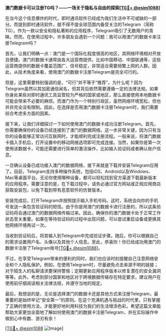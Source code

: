 **澳门数据卡可以注册TG吗？——一场关于隐私与自由的探索[[TG💪+ @esim1088](https://t.me/s/esim1088)]**

在当今这个信息爆炸的时代，即时通讯软件已经成为我们生活中不可或缺的一部分。而提到即时通讯软件，就不得不提全球范围内备受关注的Telegram（简称TG）。作为一款以安全和隐私著称的应用程序，Telegram吸引了无数用户的青睐。然而，在使用过程中，许多朋友会遇到一个问题：我可以用澳门的数据卡来注册Telegram吗？

首先，让我们明确一点：澳门是一个国际化程度很高的地区，其网络环境相对开放且便捷。澳门的数据卡通常由各大运营商提供，比如中国移动、中国联通等，这些运营商提供的数据卡覆盖范围广、信号稳定，非常适合需要频繁上网的人群。因此，从技术角度来看，使用澳门的数据卡注册Telegram是完全可行的。

但是，这里需要特别强调的是，“可行”并不等于“推荐”。为什么呢？因为Telegram虽然以其加密通信闻名，但其背后依然需要遵循一定的法律法规。如果你身处某些对即时通讯工具监管较为严格的国家或地区，那么直接使用本地数据卡可能会带来不必要的麻烦。而澳门作为一个特别行政区，虽然网络环境宽松，但也并非完全没有限制。因此，在选择是否用澳门数据卡注册Telegram时，我们需要综合考虑多方面的因素。

接下来，让我们详细探讨一下如何使用澳门的数据卡成功注册Telegram。首先，你需要确保你的设备已经连接到了澳门的数据网络。这一步非常关键，因为只有当你的设备能够正常访问互联网时，才能顺利完成注册流程。一般来说，将澳门数据卡插入手机后，打开设置中的移动网络选项即可完成连接。当然，如果你是第一次使用该数据卡，可能还需要进行简单的激活操作，比如输入验证码或者确认账户信息。

一旦确认设备已成功接入澳门的数据网络，接下来就是下载并安装Telegram应用了。目前，Telegram支持多种操作系统，包括iOS、Android以及Windows、Mac等桌面平台。无论你使用哪种设备，都可以轻松找到官方渠道下载最新版本的应用程序。需要注意的是，在下载过程中，请务必通过官方网站或正规应用商店获取安装包，以免下载到带有恶意软件的仿冒版本。

安装完成后，打开Telegram并按照提示输入手机号码。这时，系统会向你的手机号发送一条包含验证码的短信。由于你是用澳门的数据卡进行注册的，所以这条验证码将会通过澳门的数据网络传输过来。因此，确保你的澳门数据卡处于正常工作状态至关重要。如果在等待验证码的过程中出现问题，可以尝试重启设备或更换其他网络环境再试一次。

当收到验证码后，将其输入到Telegram中完成验证步骤。随后，你可以根据自己的需求设置用户名、头像以及其他个人信息。至此，恭喜你！你已经成功用澳门的数据卡注册了Telegram账号[[TG💪+ @esim1088](https://t.me/s/esim1088)]。

不过，在享受Telegram带来的便利的同时，我们也应该时刻提醒自己注意网络安全和个人隐私保护。例如，在使用Telegram时，尽量避免点击来源不明的链接；对于陌生人的私聊请求要保持警惕；定期更新应用程序版本以修复潜在的安全漏洞等等。此外，考虑到部分国家和地区对于跨境数据传输存在特定要求，建议用户在使用前仔细阅读相关法律法规，并遵守当地的规定。

最后，我想说的是，无论是选择澳门的数据卡还是其他方式来注册Telegram，最重要的是始终牢记“安全第一”的原则。在这个充满机遇与挑战的时代里，只有掌握了正确的使用方法，才能更好地利用科技为我们的生活增添色彩。希望这篇文章能帮助大家更加全面地了解如何使用澳门的数据卡注册Telegram，并在实际操作中做到心中有数、游刃有余！

[[TG💪+ @esim1088](https://t.me/s/esim1088) ![Image](https://i.postimg.cc/4NQfJmqS/Snipaste-2025-05-13-00-14-12.png)]